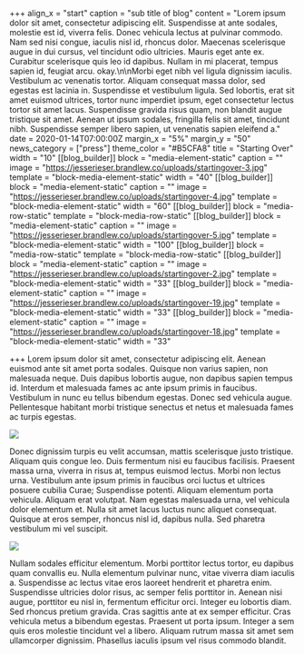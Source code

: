 +++
align_x = "start"
caption = "sub title of blog"
content = "Lorem ipsum dolor sit amet, consectetur adipiscing elit. Suspendisse at ante sodales, molestie est id, viverra felis. Donec vehicula lectus at pulvinar commodo. Nam sed nisi congue, iaculis nisl id, rhoncus dolor. Maecenas scelerisque augue in dui cursus, vel tincidunt odio ultricies. Mauris eget ante ex. Curabitur scelerisque quis leo id dapibus. Nullam in mi placerat, tempus sapien id, feugiat arcu. okay.\n\nMorbi eget nibh vel ligula dignissim iaculis. Vestibulum ac venenatis tortor. Aliquam consequat massa dolor, sed egestas est lacinia in. Suspendisse et vestibulum ligula. Sed lobortis, erat sit amet euismod ultrices, tortor nunc imperdiet ipsum, eget consectetur lectus tortor sit amet lacus. Suspendisse gravida risus quam, non blandit augue tristique sit amet. Aenean ut ipsum sodales, fringilla felis sit amet, tincidunt nibh. Suspendisse semper libero sapien, ut venenatis sapien eleifend a."
date = 2020-01-14T07:00:00Z
margin_x = "5%"
margin_y = "50"
news_category = ["press"]
theme_color = "#B5CFA8"
title = "Starting Over"
width = "10"
[[blog_builder]]
block = "media-element-static"
caption = ""
image = "https://jesserieser.brandlew.co/uploads/startingover-3.jpg"
template = "block-media-element-static"
width = "40"
[[blog_builder]]
block = "media-element-static"
caption = ""
image = "https://jesserieser.brandlew.co/uploads/startingover-4.jpg"
template = "block-media-element-static"
width = "60"
[[blog_builder]]
block = "media-row-static"
template = "block-media-row-static"
[[blog_builder]]
block = "media-element-static"
caption = ""
image = "https://jesserieser.brandlew.co/uploads/startingover-5.jpg"
template = "block-media-element-static"
width = "100"
[[blog_builder]]
block = "media-row-static"
template = "block-media-row-static"
[[blog_builder]]
block = "media-element-static"
caption = ""
image = "https://jesserieser.brandlew.co/uploads/startingover-2.jpg"
template = "block-media-element-static"
width = "33"
[[blog_builder]]
block = "media-element-static"
caption = ""
image = "https://jesserieser.brandlew.co/uploads/startingover-19.jpg"
template = "block-media-element-static"
width = "33"
[[blog_builder]]
block = "media-element-static"
caption = ""
image = "https://jesserieser.brandlew.co/uploads/startingover-18.jpg"
template = "block-media-element-static"
width = "33"

+++
Lorem ipsum dolor sit amet, consectetur adipiscing elit. Aenean euismod ante sit amet porta sodales. Quisque non varius sapien, non malesuada neque. Duis dapibus lobortis augue, non dapibus sapien tempus id. Interdum et malesuada fames ac ante ipsum primis in faucibus. Vestibulum in nunc eu tellus bibendum egestas. Donec sed vehicula augue. Pellentesque habitant morbi tristique senectus et netus et malesuada fames ac turpis egestas.

![](https://jesserieser.brandlew.co/uploads/phx-3.jpg)

Donec dignissim turpis eu velit accumsan, mattis scelerisque justo tristique. Aliquam quis congue leo. Duis fermentum nisi eu faucibus facilisis. Praesent massa urna, viverra in risus at, tempus euismod lectus. Morbi non lectus urna. Vestibulum ante ipsum primis in faucibus orci luctus et ultrices posuere cubilia Curae; Suspendisse potenti. Aliquam elementum porta vehicula. Aliquam erat volutpat. Nam egestas malesuada urna, vel vehicula dolor elementum et. Nulla sit amet lacus luctus nunc aliquet consequat. Quisque at eros semper, rhoncus nisl id, dapibus nulla. Sed pharetra vestibulum mi vel suscipit.

![](https://jesserieser.brandlew.co/uploads/phx-2.jpg)

Nullam sodales efficitur elementum. Morbi porttitor lectus tortor, eu dapibus quam convallis eu. Nulla elementum pulvinar nunc, vitae viverra diam iaculis a. Suspendisse ac lectus vitae eros laoreet hendrerit et pharetra enim. Suspendisse ultricies dolor risus, ac semper felis porttitor in. Aenean nisi augue, porttitor eu nisl in, fermentum efficitur orci. Integer eu lobortis diam. Sed rhoncus pretium gravida. Cras sagittis ante at ex semper efficitur. Cras vehicula metus a bibendum egestas. Praesent ut porta ipsum. Integer a sem quis eros molestie tincidunt vel a libero. Aliquam rutrum massa sit amet sem ullamcorper dignissim. Phasellus iaculis ipsum vel risus commodo blandit.